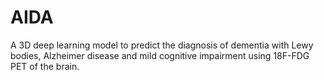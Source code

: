 # AIDA
A 3D deep learning model to predict the diagnosis of dementia with Lewy bodies, Alzheimer disease and mild cognitive impairment using 18F-FDG PET of the brain.

